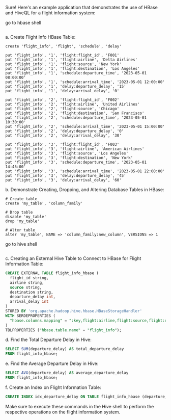 Sure! Here's an example application that demonstrates the use of HBase and HiveQL for a flight information system:

go to hbase shell

```hbase
```


a. Create Flight Info HBase Table:
```
create 'flight_info', 'flight', 'schedule', 'delay'
```
```
put 'flight_info', '1', 'flight:flight_id', 'F001'
put 'flight_info', '1', 'flight:airline', 'Delta Airlines'
put 'flight_info', '1', 'flight:source', 'New York'
put 'flight_info', '1', 'flight:destination', 'Los Angeles'
put 'flight_info', '1', 'schedule:departure_time', '2023-05-01 08:00:00'
put 'flight_info', '1', 'schedule:arrival_time', '2023-05-01 12:00:00'
put 'flight_info', '1', 'delay:departure_delay', '15'
put 'flight_info', '1', 'delay:arrival_delay', '0'

put 'flight_info', '2', 'flight:flight_id', 'F002'
put 'flight_info', '2', 'flight:airline', 'United Airlines'
put 'flight_info', '2', 'flight:source', 'Chicago'
put 'flight_info', '2', 'flight:destination', 'San Francisco'
put 'flight_info', '2', 'schedule:departure_time', '2023-05-01 10:30:00'
put 'flight_info', '2', 'schedule:arrival_time', '2023-05-01 15:00:00'
put 'flight_info', '2', 'delay:departure_delay', '0'
put 'flight_info', '2', 'delay:arrival_delay', '30'

put 'flight_info', '3', 'flight:flight_id', 'F003'
put 'flight_info', '3', 'flight:airline', 'American Airlines'
put 'flight_info', '3', 'flight:source', 'Los Angeles'
put 'flight_info', '3', 'flight:destination', 'New York'
put 'flight_info', '3', 'schedule:departure_time', '2023-05-01 14:45:00'
put 'flight_info', '3', 'schedule:arrival_time', '2023-05-01 22:00:00'
put 'flight_info', '3', 'delay:departure_delay', '45'
put 'flight_info', '3', 'delay:arrival_delay', '60'
```


b. Demonstrate Creating, Dropping, and Altering Database Tables in HBase:
```
# Create table
create 'my_table', 'column_family'

# Drop table
disable 'my_table'
drop 'my_table'

# Alter table
alter 'my_table', NAME => 'column_family:new_column', VERSIONS => 1
```

go to hive shell
```hive
```


c. Creating an External Hive Table to Connect to HBase for Flight Information Table:
```sql
CREATE EXTERNAL TABLE flight_info_hbase (
  flight_id string,
  airline string,
  source string,
  destination string,
  departure_delay int,
  arrival_delay int
)
STORED BY 'org.apache.hadoop.hive.hbase.HBaseStorageHandler'
WITH SERDEPROPERTIES (
  "hbase.columns.mapping" = ":key,flight:airline,flight:source,flight:destination,delay:departure_delay,delay:arrival_delay"
)
TBLPROPERTIES ("hbase.table.name" = "flight_info");
```

d. Find the Total Departure Delay in Hive:
```sql
SELECT SUM(departure_delay) AS total_departure_delay
FROM flight_info_hbase;
```

e. Find the Average Departure Delay in Hive:
```sql
SELECT AVG(departure_delay) AS average_departure_delay
FROM flight_info_hbase;
```

f. Create an Index on Flight Information Table:
```sql
CREATE INDEX idx_departure_delay ON TABLE flight_info_hbase (departure_delay) AS 'org.apache.hadoop.hive.ql.index.compact.CompactIndexHandler';
```

Make sure to execute these commands in the Hive shell to perform the respective operations on the flight information system.
